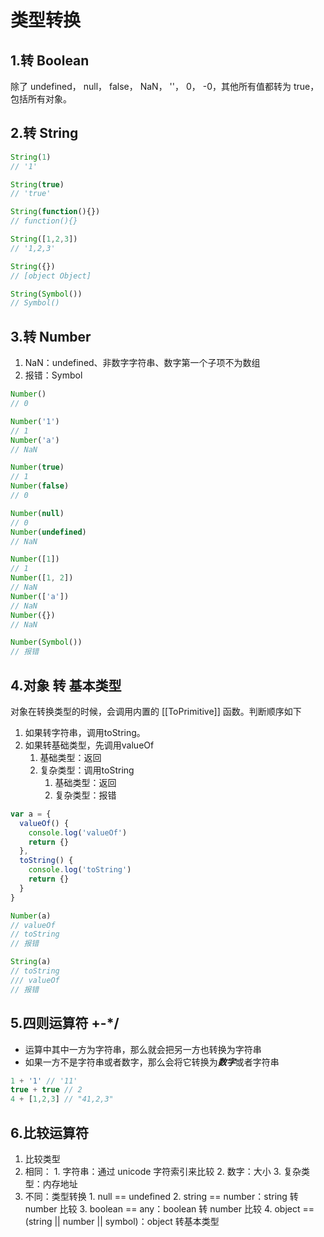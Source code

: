 # 类型转换

## 1.转 Boolean
除了 undefined， null， false， NaN， ''， 0， -0，其他所有值都转为 true，包括所有对象。

## 2.转 String
```javascript
String(1)
// '1'

String(true)
// 'true'

String(function(){})
// function(){}

String([1,2,3])
// '1,2,3'

String({})
// [object Object]

String(Symbol())
// Symbol()
```

## 3.转 Number
1. NaN：undefined、非数字字符串、数字第一个子项不为数组
2. 报错：Symbol
```javascript
Number()
// 0

Number('1')
// 1
Number('a')
// NaN

Number(true)
// 1
Number(false)
// 0

Number(null) 
// 0
Number(undefined)
// NaN

Number([1])
// 1
Number([1, 2])
// NaN
Number(['a'])
// NaN
Number({})
// NaN

Number(Symbol())
// 报错
```

## 4.对象 转 基本类型
对象在转换类型的时候，会调用内置的 [[ToPrimitive]] 函数。判断顺序如下
1. 如果转字符串，调用toString。
2. 如果转基础类型，先调用valueOf
    1. 基础类型：返回
    2. 复杂类型：调用toString
        1. 基础类型：返回
        2. 复杂类型：报错

```javascript
var a = {
  valueOf() {
	console.log('valueOf')
    return {}
  },
  toString() {
	console.log('toString')
    return {}
  }
}

Number(a)
// valueOf
// toString
// 报错

String(a)
// toString
/// valueOf
// 报错
```

## 5.四则运算符 +-*/
- 运算中其中一方为字符串，那么就会把另一方也转换为字符串
- 如果一方不是字符串或者数字，那么会将它转换为***数字***或者字符串

```javascript
1 + '1' // '11'
true + true // 2
4 + [1,2,3] // "41,2,3"
```

## 6.比较运算符
1. 比较类型
  1. 相同：
    1. 字符串：通过 unicode 字符索引来比较
    2. 数字：大小
    3. 复杂类型：内存地址
  2. 不同：类型转换
    1. null == undefined
    2. string == number：string 转 number 比较
    3. boolean == any：boolean 转 number 比较
    4. object == (string || number || symbol)：object 转基本类型
